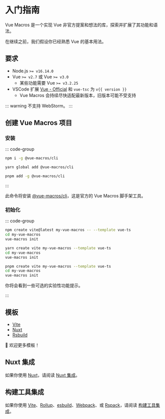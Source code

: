 <script setup>
import { version } from 'vue-tsc/package.json'
</script>

# 入门指南

Vue Macros 是一个实现 Vue 非官方提案和想法的库，探索并扩展了其功能和语法。

在继续之前，我们假设你已经熟悉 Vue 的基本用法。

## 要求

- Node.js `>= v16.14.0`
- Vue `>= v2.7` 或 Vue `>= v3.0`
  - 某些功能需要 Vue `>= v3.2.25`
- VSCode 扩展 [Vue - Official](https://marketplace.visualstudio.com/items?itemName=Vue.volar) 和 `vue-tsc` 为 <code>v{{ version }}</code>
  - Vue Macros 会持续尽快适配最新版本，旧版本可能不受支持

::: warning
不支持 WebStorm。
:::

## 创建 Vue Macros 项目

### 安装

::: code-group

```bash [npm]
npm i -g @vue-macros/cli
```

```bash [yarn]
yarn global add @vue-macros/cli
```

```bash [pnpm]
pnpm add -g @vue-macros/cli
```

:::

此命令将安装 [@vue-macros/cli](https://github.com/vue-macros/vue-macros-cli)，这是官方的 Vue Macros 脚手架工具。

### 初始化

::: code-group

```bash [npm]
npm create vite@latest my-vue-macros -- --template vue-ts
cd my-vue-macros
vue-macros init
```

```bash [yarn]
yarn create vite my-vue-macros --template vue-ts
cd my-vue-macros
vue-macros init
```

```bash [pnpm]
pnpm create vite my-vue-macros --template vue-ts
cd my-vue-macros
vue-macros init
```

你将会看到一些可选的实验性功能提示。

:::

## 模板

- [Vite](https://github.com/vue-macros/vite)
- [Nuxt](https://github.com/vue-macros/nuxt)
- [Rsbuild](https://github.com/vue-macros/vue3-rsbuild)

🌟 欢迎更多模板！

## Nuxt 集成

如果你使用 [Nuxt](https://nuxt.com/)，请阅读 [Nuxt 集成](./nuxt-integration.md)。

## 构建工具集成

如果你使用 [Vite](https://vitejs.dev/)、[Rollup](https://rollupjs.org/)、[esbuild](https://esbuild.github.io/)、[Webpack](https://webpack.js.org/)、或 [Rspack](https://www.rspack.dev/)，请阅读 [构建工具集成](./bundler-integration.md)。

